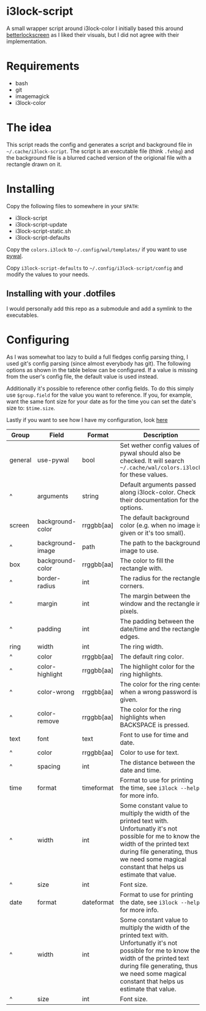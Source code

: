 # i3lock-script
A small wrapper script around i3lock-color
I initially based this around [betterlockscreen](https://github.com/pavanjadhaw/betterlockscreen) as I liked their visuals, but I did not agree with their implementation.

# Requirements
 - bash
 - git
 - imagemagick
 - i3lock-color

# The idea
This script reads the config and generates a script and background file in `~/.cache/i3lock-script`. The script is an executable file (think `.fehbg`) and the background file is a blurred cached version of the origional file with a rectangle drawn on it.

# Installing
Copy the following files to somewhere in your `$PATH`:
 - i3lock-script
 - i3lock-script-update
 - i3lock-script-static.sh
 - i3lock-script-defaults

Copy the `colors.i3lock` to `~/.config/wal/templates/` if you want to use [pywal](https://github.com/dylanaraps/pywal).

Copy `i3lock-script-defaults` to `~/.config/i3lock-script/config` and modify the values to your needs.

## Installing with your .dotfiles
I would personally add this repo as a submodule and add a symlink to the executables.

# Configuring
As I was somewhat too lazy to build a full fledges config parsing thing, I used git's config parsing (since almost everybody has git). The following options as shown in the table below can be configured. If a value is missing from the user's config file, the default value is used instead.

Additionally it's possible to reference other config fields. To do this simply use `$group.field` for the value you want to reference. If you, for example, want the same font size for your date as for the time you can set the date's size to: `$time.size`.

Lastly if you want to see how I have my configuration, look [here](https://github.com/tosti007/dotfiles/blob/master/user/i3lock-script/.config/i3lock-script/config)

| Group   | Field            | Format     | Description |
|---------|------------------|------------|-------------|
| general | use-pywal        | bool       | Set wether config values of pywal should also be checked. It will search `~/.cache/wal/colors.i3lock` for these values. |
| ^       | arguments        | string     | Default arguments passed along i3lock-color. Check their documentation for the options. |
| screen  | background-color | rrggbb[aa] | The default background color (e.g. when no image is given or it's too small). |
| ^       | background-image | path       | The path to the background image to use. |
| box     | background-color | rrggbb[aa] | The color to fill the rectangle with. |
| ^       | border-radius    | int        | The radius for the rectangle corners. |
| ^       | margin           | int        | The margin between the window and the rectangle in pixels. |
| ^       | padding          | int        | The padding between the date/time and the rectangle edges. |
| ring    | width            | int        | The ring width. |
| ^       | color            | rrggbb[aa] | The default ring color. |
| ^       | color-highlight  | rrggbb[aa] | The highlight color for the ring highlights. |
| ^       | color-wrong      | rrggbb[aa] | The color for the ring center when a wrong password is given. |
| ^       | color-remove     | rrggbb[aa] | The color for the ring highlights when BACKSPACE is pressed. |
| text    | font             | text       | Font to use for time and date. |
| ^       | color            | rrggbb[aa] | Color to use for text. |
| ^       | spacing          | int        | The distance between the date and time. |
| time    | format           | timeformat | Format to use for printing the time, see `i3lock --help` for more info. |
| ^       | width            | int        | Some constant value to multiply the width of the printed text with. Unfortunatly it's not possible for me to know the width of the printed text during file generating, thus we need some magical constant that helps us estimate that value. |
| ^       | size             | int        | Font size. |
| date    | format           | dateformat | Format to use for printing the date, see `i3lock --help` for more info. |
| ^       | width            | int        | Some constant value to multiply the width of the printed text with. Unfortunatly it's not possible for me to know the width of the printed text during file generating, thus we need some magical constant that helps us estimate that value. |
| ^       | size             | int        | Font size. |

